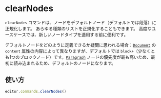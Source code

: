 # clearNodes

`clearNodes` コマンドは、ノードをデフォルトノード（デフォルトでは段落）に正規化します。 あらゆる種類のリストを正規化することもできます。 高度なユースケースでは、新しいノードタイプを適用する前に便利です。

デフォルトノードをどのように定義できるか疑問に思われる場合：[`Document`](/api/nodes/document) の `content` 属性の内容によって異なりますが、デフォルトでは `block+`（少なくとも1つのブロックノード）です。[`Paragraph`](/api/nodes/paragraph) ノードの優先度が最も高いため、最初に読み込まれるため、デフォルトのノードになります。

<!-- The `clearNodes` command normalizes nodes to the default node, which is the paragraph by default. It’ll even normalize all kind of lists. For advanced use cases it can come in handy, before applying a new node type. -->

<!-- If you wonder how you can define the default node: It depends on what’s in the `content` attribute of your [`Document`](/api/nodes/document), by default that’s `block+` (at least one block node) and the [`Paragraph`](/api/nodes/paragraph) node has the highest priority, so it’s loaded first and is therefore the default node. -->

## 使い方

```js
editor.commands.clearNodes()
```

